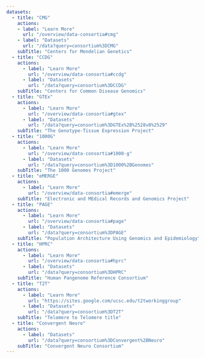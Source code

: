 ```yaml
---
datasets:
  - title: "CMG"
    actions:
    - label: "Learn More"
      url: "/overview/data-consortia#cmg"
    - label: "Datasets"
      url: "/data?query=consortium%3DCMG"
    subTitle: "Centers for Mendelian Genetics"
  - title: "CCDG"
    actions:
      - label: "Learn More"
        url: "/overview/data-consortia#ccdg"
      - label: "Datasets"
        url: "/data?query=consortium%3DCCDG"
    subTitle: "Centers for Common Disease Genomics"
  - title: "GTEx"
    actions:
      - label: "Learn More"
        url: "/overview/data-consortia#gtex"
      - label: "Datasets"
        url: "/data?query=consortium%3DGTEx%2B%2528v8%2529"
    subTitle: "The Genotype-Tissue Expression Project"
  - title: "1000G"
    actions:
      - label: "Learn More"
        url: "/overview/data-consortia#1000-g"
      - label: "Datasets"
        url: "/data?query=consortium%3D1000%2BGenomes"
    subTitle: "The 1000 Genomes Project"
  - title: "eMERGE"
    actions:
      - label: "Learn More"
        url: "/overview/data-consortia#emerge"
    subTitle: "Electronic and MEdical Records and Genomics Project"
  - title: "PAGE"
    actions:
      - label: "Learn More"
        url: "/overview/data-consortia#page"
      - label: "Datasets"
        url: "/data?query=consortium%3DPAGE"
    subTitle: "Population Architecture Using Genomics and Epidemiology"
  - title: "HPRC"
    actions:
      - label: "Learn More"
        url: "/overview/data-consortia#hprc"
      - label: "Datasets"
        url: "/data?query=consortium%3DHPRC"
    subTitle: "Human Pangenome Reference Consortium"
  - title: "T2T"
    actions:
      - label: "Learn More"
        url: "https://sites.google.com/ucsc.edu/t2tworkinggroup"
      - label: "Datasets"
        url: "/data?query=consortium%3DT2T"
    subTitle: "Telomere to Telomere title"
  - title: "Convergent Neuro"
    actions:
      - label: "Datasets"
        url: "/data?query=consortium%3DConvergent%2BNeuro"
    subTitle: "Convergent Neuro Consortium"
---
```

